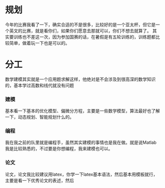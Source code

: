 # 规划

今年的比赛我看了一下，确实合适的不是很多，比较好的是一个亚太杯，但它是一个英文的比赛，就是看你们，如果你们愿意去那就可以，你们不想去就算了。
其实要训练也不差这一次，因为参加国赛的话，在暑假是有五轮训练的，训练题都比较简单，做着玩一下也是可以的。
# 分工
数学建模其实就是一个应用题求解这样，他绝对是不会涉及到很高深的数学知识的，基本学过高数和线代就没有问题
### 建模
基本看一下基本的优化模型、偏微分方程，主要是一些数学模型，算法最好也了解一下，动态规划、智能规划什么的。
### 编程
我在我之前的队里就是编程手，虽然其实建模的事情也是我在做。就是说Matlab我是比较熟悉的，不过要是你想编程，我来建模也可以。
### 论文
论文，论文我比较建议用latex，你学一下latex基本语法，然后基本用模板就行，主要是看一下优秀论文的表述，然后